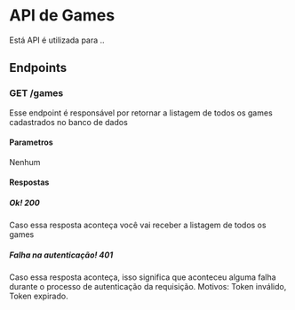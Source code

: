 # API de Games
Está API é utilizada para ..

## Endpoints
### GET /games
Esse endpoint é responsável por retornar a listagem de todos os games cadastrados no banco de dados
#### Parametros
Nenhum
#### Respostas
##### Ok! 200
Caso essa resposta aconteça você vai receber a listagem de todos os games
##### Falha na autenticação! 401
Caso essa resposta aconteça, isso significa que aconteceu alguma falha durante o processo de autenticação da requisição.
Motivos: Token inválido, Token expirado.

